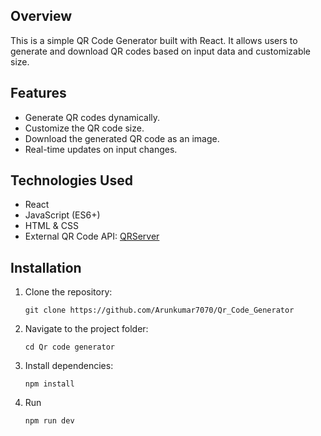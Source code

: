 <h2>Overview</h2>
<p>This is a simple QR Code Generator built with React. It allows users to generate and download QR codes based on input data and customizable size.</p>

<h2>Features</h2>
<ul>
    <li>Generate QR codes dynamically.</li>
    <li>Customize the QR code size.</li>
    <li>Download the generated QR code as an image.</li>
    <li>Real-time updates on input changes.</li>
</ul>

<h2>Technologies Used</h2>
<ul>
    <li>React</li>
    <li>JavaScript (ES6+)</li>
    <li>HTML & CSS</li>
    <li>External QR Code API: <a href="https://api.qrserver.com">QRServer</a></li>
</ul>

<h2>Installation</h2>
<ol>
    <li>Clone the repository:
        <pre><code>git clone https://github.com/Arunkumar7070/Qr_Code_Generator</code></pre>
    </li>
    <li>Navigate to the project folder:
        <pre><code>cd Qr code generator</code></pre>
    </li>
    <li>Install dependencies:
        <pre><code>npm install</code></pre>
    </li>
    <li>Run
        <pre><code>npm run dev</code></pre>
    </li>
</ol>
